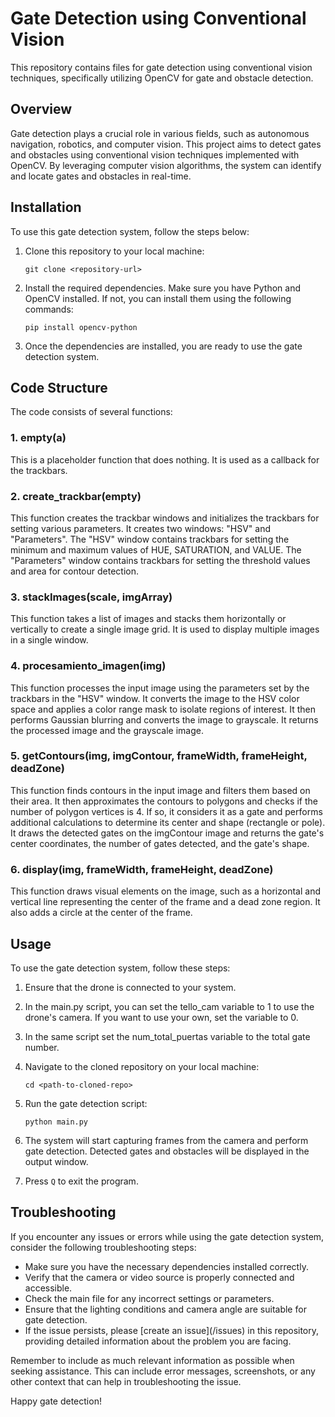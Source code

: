 # Gate Detection using Conventional Vision

This repository contains files for gate detection using conventional vision techniques, specifically utilizing OpenCV for gate and obstacle detection.

## Overview <a name="overview"></a>

Gate detection plays a crucial role in various fields, such as autonomous navigation, robotics, and computer vision. This project aims to detect gates and obstacles using conventional vision techniques implemented with OpenCV. By leveraging computer vision algorithms, the system can identify and locate gates and obstacles in real-time.

## Installation <a name="installation"></a>

To use this gate detection system, follow the steps below:

1. Clone this repository to your local machine:

   ```
   git clone <repository-url>
   ```

2. Install the required dependencies. Make sure you have Python and OpenCV installed. If not, you can install them using the following commands:

   ```
   pip install opencv-python
   ```

3. Once the dependencies are installed, you are ready to use the gate detection system.

## Code Structure <a name="Code Structure"></a>

The code consists of several functions:

### 1. empty(a)

This is a placeholder function that does nothing. It is used as a callback for the trackbars.

### 2. create_trackbar(empty)

This function creates the trackbar windows and initializes the trackbars for setting various parameters. It creates two windows: "HSV" and "Parameters". The "HSV" window contains trackbars for setting the minimum and maximum values of HUE, SATURATION, and VALUE. The "Parameters" window contains trackbars for setting the threshold values and area for contour detection.

### 3. stackImages(scale, imgArray)

This function takes a list of images and stacks them horizontally or vertically to create a single image grid. It is used to display multiple images in a single window.

### 4. procesamiento_imagen(img)

This function processes the input image using the parameters set by the trackbars in the "HSV" window. It converts the image to the HSV color space and applies a color range mask to isolate regions of interest. It then performs Gaussian blurring and converts the image to grayscale. It returns the processed image and the grayscale image.

### 5. getContours(img, imgContour, frameWidth, frameHeight, deadZone)

This function finds contours in the input image and filters them based on their area. It then approximates the contours to polygons and checks if the number of polygon vertices is 4. If so, it considers it as a gate and performs additional calculations to determine its center and shape (rectangle or pole). It draws the detected gates on the imgContour image and returns the gate's center coordinates, the number of gates detected, and the gate's shape.

### 6. display(img, frameWidth, frameHeight, deadZone)

This function draws visual elements on the image, such as a horizontal and vertical line representing the center of the frame and a dead zone region. It also adds a circle at the center of the frame.

## Usage <a name="usage"></a>

To use the gate detection system, follow these steps:

1. Ensure that the drone is connected to your system.

2. In the main.py script, you can set the tello_cam variable to 1 to use the drone's camera. If you want to use your own, set the variable to 0.

3. In the same script set the num_total_puertas variable to the total gate number.

4. Navigate to the cloned repository on your local machine:

   ```
   cd <path-to-cloned-repo>
   ```

5. Run the gate detection script:

   ```
   python main.py
   ```

6. The system will start capturing frames from the camera and perform gate detection. Detected gates and obstacles will be displayed in the output window.

7. Press `Q` to exit the program.

## Troubleshooting <a name="troubleshooting"></a>

If you encounter any issues or errors while using the gate detection system, consider the following troubleshooting steps:

- Make sure you have the necessary dependencies installed correctly.
- Verify that the camera or video source is properly connected and accessible.
- Check the main file for any incorrect settings or parameters.
- Ensure that the lighting conditions and camera angle are suitable for gate detection.
- If the issue persists, please [create an issue](<repository-url>/issues) in this repository, providing detailed information about the problem you are facing.

Remember to include as much relevant information as possible when seeking assistance. This can include error messages, screenshots, or any other context that can help in troubleshooting the issue.

Happy gate detection!